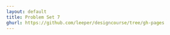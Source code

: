 ```yaml
---
layout: default
title: Problem Set 7
ghurl: https://github.com/leeper/designcourse/tree/gh-pages
---
```



